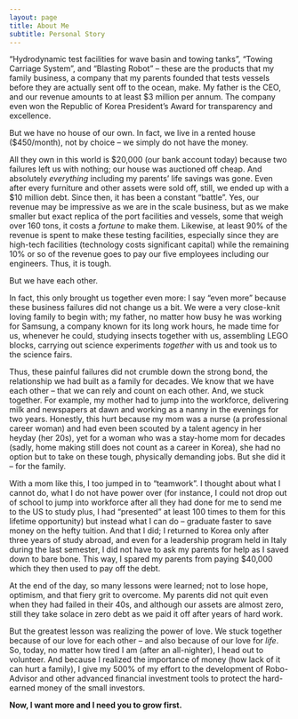 ```yaml
---
layout: page
title: About Me
subtitle: Personal Story 
---
```

<!-- <center> -->
 
<p>“Hydrodynamic test facilities for wave basin and towing tanks”, “Towing Carriage System”, and “Blasting Robot” – these are the products that my family business, a company that my parents founded that tests vessels before they are actually sent off to the ocean, make. My father is the CEO, and our revenue amounts to at least $3 million per annum. The company even won the Republic of Korea President’s Award for transparency and excellence.</p>

<p>But we have no house of our own. In fact, we live in a rented house ($450/month), not by choice – we simply do not have the money.</p>

<p>All they own in this world is $20,000 (our bank account today) because two failures left us with nothing; our house was auctioned off cheap. And absolutely <em>everything</em> including my parents’ life savings was gone. Even after every furniture and other assets were sold off, still, we ended up with a $10 million debt. Since then, it has been a constant “battle”. Yes, our revenue may be impressive as we are in the scale business, but as we make smaller but exact replica of the port facilities and vessels, some that weigh over 160 tons, it costs a <em>fortune</em> to make them. Likewise, at least 90% of the revenue is spent to make these testing facilities, especially since they are high-tech facilities (technology costs significant capital) while the remaining 10% or so of the revenue goes to pay our five employees including our engineers. Thus, it is tough.</p>

<p>But we have each other.</p>

<p>In fact, this only brought us together even more: I say “even more” because these business failures did not change us a bit. We were a very close-knit loving family to begin with; my father, no matter how busy he was working for Samsung, a company known for its long work hours, he made time for us, whenever he could, studying insects together with us, assembling LEGO blocks, carrying out science experiments <em>together</em> with us and took us to the science fairs.</p>

<p>Thus, these painful failures did not crumble down the strong bond, the relationship we had built as a family for decades. We know that we have each other – that we can rely and count on each other. And, we stuck together. For example, my mother had to jump into the workforce, delivering milk and newspapers at dawn and working as a nanny in the evenings for two years. Honestly, this hurt because my mom was a nurse (a professional career woman) and had even been scouted by a talent agency in her heyday (her 20s), yet for a woman who was a stay-home mom for decades (sadly, home making still does not count as a career in Korea), she had no option but to take on these tough, physically demanding jobs. But she did it – for the family.</p> 

<p>With a mom like this, I too jumped in to “teamwork”. I thought about what I cannot do, what I do not have power over (for instance, I could not drop out of school to jump into workforce after all they had done for me to send me to the US to study plus, I had “presented” at least 100 times to them for this lifetime opportunity) but instead what I can do – graduate faster to save money on the hefty tuition. And that I did; I returned to Korea only after three years of study abroad, and even for a leadership program held in Italy during the last semester, I did not have to ask my parents for help as I saved down to bare bone. This way, I spared my parents from paying $40,000 which they then used to pay off the debt.</p>

<p>At the end of the day, so many lessons were learned; not to lose hope, optimism, and that fiery grit to overcome. My parents did not quit even when they had failed in their 40s, and although our assets are almost zero, still they take solace in zero debt as we paid it off after years of hard work.</p>

<p>But the greatest lesson was realizing the power of love. We stuck together because of our love for each other – and also because of our love for <em>life</em>. So, today, no matter how tired I am (after an all-nighter), I head out to volunteer. And because I realized the importance of money (how lack of it can hurt a family), I give my 500% of my effort to the development of Robo-Advisor and other advanced financial investment tools to protect the hard-earned money of the small investors.</p>

<p><strong>Now, I want more and I need you to grow first.</strong></p>

<!--  </center>   -->
